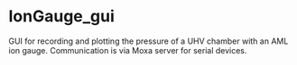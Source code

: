 # IonGauge_gui
GUI for recording and plotting the pressure of a UHV chamber with an AML ion gauge. Communication is via Moxa server for serial devices. 
